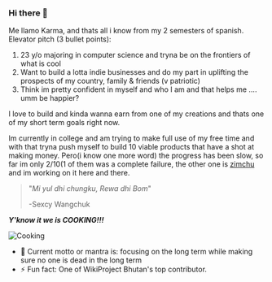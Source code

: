 ### Hi there 👋

Me llamo Karma, and thats all i know from my 2 semesters of spanish. Elevator pitch (3 bullet points):

1. 23 y/o majoring in computer science and tryna be on the frontiers of what is cool
2. Want to build a lotta indie businesses and do my part in uplifting the prospects of my country, family & friends (v patriotic)
3. Think im pretty confident in myself and who I am and that helps me .... umm be happier?

I love to build and kinda wanna earn from one of my creations and thats one of my short term goals right now. 

Im currently in college and am trying to make full use of my free time and with that tryna push myself to build 10 viable products that have a shot at making money. Pero(i know one more word) the progress has been slow, so far im only 2/10(1 of them was a complete failure, the other one is [zimchu](https://zimchu.com) and im working on it here and there.

> "*Mi yul dhi chungku, Rewa dhi Bom*"
> 
> -Sexcy Wangchuk

***Y'know it we is COOKING!!!***

![Cooking](https://i.imgur.com/z8ng6sQ.png)

- 🔭 Current motto or mantra is: focusing on the long term while making sure no one is dead in the long term
- ⚡ Fun fact: One of WikiProject Bhutan's top contributor.
